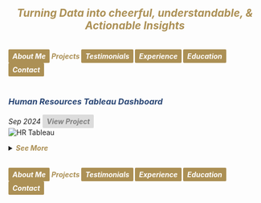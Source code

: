 ## ***<center><span style="color:#ac9055">Turning Data into cheerful, understandable, & Actionable Insights</span></center>***
<br>
<strong><em>
<a href="https://hend-a-ghafour.github.io" style="display:inline-block; padding:5px 8px; color:white; background-color:#ac9055; text-align:center; text-decoration:none; border-radius:2px;"> About Me </a>
<span style="color:#ac9055"> Projects </span>
<a href="https://hend-a-ghafour.github.io/Testimonials" style="display:inline-block; padding:5px 8px; color:white; background-color:#ac9055; text-align:center; text-decoration:none; border-radius:2px;"> Testimonials </a>
<a href="https://hend-a-ghafour.github.io/Experience" style="display:inline-block; padding:5px 8px; color:white; background-color:#ac9055; text-align:center; text-decoration:none; border-radius:2px;"> Experience </a>
<a href="https://hend-a-ghafour.github.io/Certifications" style="display:inline-block; padding:5px 8px; color:white; background-color:#ac9055; text-align:center; text-decoration:none; border-radius:2px;"> Education </a>
<a href="https://hend-a-ghafour.github.io/Contact" style="display:inline-block; padding:5px 8px; color:white; background-color:#ac9055; text-align:center; text-decoration:none; border-radius:2px;"> Contact </a>
</em></strong>
<br><br>

### ***<span style="color:#284574"> Human Resources Tableau Dashboard</span>***
_Sep 2024_
<a href="https://public.tableau.com/app/profile/hend.el.manhawy/viz/HRTableauProject-HendAbdEl-Ghafour/HROverview" style="display:inline-block; padding:5px 8px; color:#808080; background-color:#DCDCDC; text-align:center; text-decoration:none; border-radius:2px;"><strong><em> View Project </em></strong></a> <br>
![HR Tableau](https://hend-a-ghafour.github.io/Media/HR.jpg)
<details>
  <summary><em><strong><span style="color:#ac9055">See More</span></strong></em></summary>
 <br> 
<center><strong><em><span style="color:#284574"> Overview </span></em></strong></center>
<p style='text-align: justify;'>Created a comprehensive Tableau dashboard to analyze employee data, gaining insights into workforce aspects, including demographics, hiring and termination trends, and salary distributions. This analysis aimed to understand employee characteristics, department-specific trends, and performance evaluations to drive data-informed decisions.</p>
  <br>
<center><strong><em><span style="color:#284574"> Tools & Techniques </span></em></strong></center>
<p style='text-align: justify;'><em><strong><span style="color:#808080"> Tableau </span></strong></em> for calculations, data visualization and interactive dashboards.</p>
  <br>
<center><strong><em><span style="color:#284574"> Roles & Responsibilities </span></em></strong></center>
<p style='text-align: justify;'>
  <strong><em><span style="color:#808080">Data Cleaning</span></em></strong><br>
Verified data types, identified null values, and inspected unique entries, such as detecting nulls in the 'termdate' column indicating non-terminated employees.<br>
  <strong><em><span style="color:#808080">Visualization</span></em></strong><br>
   Selected the most appropriate charts for effective data presentation and created a comprehensive employee information table.<br>
<img src="https://hend-a-ghafour.github.io/Media/HR-Emp-Details.jpg" alt="HR Employee Details" width="500" height="300" style="border-radius: 10px;">
  <strong><em><span style="color:#808080">Analysis</span></em></strong><br>
   Conducted statistical analysis to identify trends in hiring, terminations, and salary distributions.
</p><br>   
<strong><em><span style="color:#284574"> Challenges Faced </span></em></strong>
  <strong><em><span style="color:#808080">Data Gaps</span></em></strong>
  <p style='text-align: justify;'>Identified missing values in critical fields, requiring strategies for accurate interpretation.</p>
  <strong><em><span style="color:#808080">Complex Relationships</span></em></strong>
   <p style='text-align: justify;'>Analyzed complex relationships between hiring, terminations, and department-level trends.</p>
  <strong><em><span style="color:#808080">Data Standardization</span></em></strong>
    <p style='text-align: justify;'>Needed to verify data consistency across branches and departments for accurate insights.</p>
    <br>
<strong><em><span style="color:#284574"> Achievements </span></em></strong>
  <strong><em><span style="color:#808080">Employee Analysis</span></em></strong>
    <p style='text-align: justify;'>Total employee count reached 8,950 (7,984 active, 966 terminated).</p>
  <strong><em><span style="color:#808080">Hiring Trends:</span></em></strong>
    <p style='text-align: justify;'>Noted peak hiring in 2017 with 1,560 new employees, while 2021 experienced the lowest hiring rate with 382 hires.</p>
  <strong><em><span style="color:#808080">Termination Analysis:</span></em></strong>
    <p style='text-align: justify;'>Found that 2023 had the highest terminations, with 174 employees (18% of total terminations), predominantly in the Operations department.</p>
 <strong><em><span style="color:#808080">Departmental Insights</span></em></strong>
   <p style='text-align: justify;'> Operations had the highest activity, with 30% of both active and terminated employees, suggesting high turnover.</p>
  <strong><em><span style="color:#808080">Geographical Distribution</span></em></strong>
    <p style='text-align: justify;'>70% of employees were based at HQ in New York, which also had a higher termination rate.</p>
 <strong><em><span style="color:#808080">Gender Analysis</span></em></strong>
   <p style='text-align: justify;'> Gender distribution was slightly male-dominated (54%), with a balanced termination rate (11% each for males and females).</p>
  <strong><em><span style="color:#808080">Educational Trends</span></em></strong>
   <p style='text-align: justify;'> Identified that bachelor’s degree holders formed the largest employee group (61%) with noticeable termination disparities among educational levels.</p>
  <br> 
<strong><em><span style="color:#284574"> Insights </span></em></strong>
  <strong><em><span style="color:#808080">Hiring & Termination Trends</span></em></strong>
   <p style='text-align: justify;'> The Operations department’s turnover was high, and New York HQ showed the highest activity, with a considerable termination rate.</p>
 <strong><em><span style="color:#808080">Gender & Education Dynamics</span></em></strong>
   <p style='text-align: justify;'> Gender imbalances were observed in specific educational categories, with a higher termination rate among female high school graduates and male PhD holders.</p>
  <strong><em><span style="color:#808080">Performance Ratings</span></em></strong>
    <p style='text-align: justify;'>Educational level affected performance ratings, with high school graduates more often rated "Needs Improvement," while PhD holders frequently achieved "Excellent" ratings.</p>
 <strong><em><span style="color:#808080">Salary Disparities</span></em></strong>
   <p style='text-align: justify;'>Significant gender-based salary disparities were observed, particularly among bachelor’s and PhD holders.</p>
  <br>
<strong><em><span style="color:#284574"> Future Application </span></em></strong>
  <strong><em><span style="color:#808080">Workforce Planning</span></em></strong>
   <p style='text-align: justify;'> Explore hiring and termination trends to optimize staffing and reduce turnover in high-activity departments like Operations.</p>
  <strong><em><span style="color:#808080">Turnover Analysis</span></em></strong>
    <p style='text-align: justify;'>Conduct a deeper analysis of the reasons behind turnover patterns, especially in specific positions and departments.</p>
  <strong><em><span style="color:#808080">Gender & Education Balance</span></em></strong>
    <p style='text-align: justify;'>Investigate gender disparities in salary and termination rates to promote equity.</p>
  <strong><em><span style="color:#808080">Performance-Based Retention</span></em></strong>
   <p style='text-align: justify;'>Reevaluate performance rating criteria and termination practices to ensure fair and consistent employee assessments.</p>
  <strong><em><span style="color:#808080">Compensation Strategy</span></em></strong>
    <p style='text-align: justify;'>Research if salary differences are consistent over time and explore whether performance and experience are accurately reflected in the company’s pay structure.</p>

</details>




<br>
    
<strong><em>
<a href="https://hend-a-ghafour.github.io" style="display:inline-block; padding:5px 8px; color:white; background-color:#ac9055; text-align:center; text-decoration:none; border-radius:2px;"> About Me </a>
<span style="color:#ac9055"> Projects </span>
<a href="https://hend-a-ghafour.github.io/Testimonials" style="display:inline-block; padding:5px 8px; color:white; background-color:#ac9055; text-align:center; text-decoration:none; border-radius:2px;"> Testimonials </a>
<a href="https://hend-a-ghafour.github.io/Experience" style="display:inline-block; padding:5px 8px; color:white; background-color:#ac9055; text-align:center; text-decoration:none; border-radius:2px;"> Experience </a>
<a href="https://hend-a-ghafour.github.io/Certifications" style="display:inline-block; padding:5px 8px; color:white; background-color:#ac9055; text-align:center; text-decoration:none; border-radius:2px;"> Education </a>
<a href="https://hend-a-ghafour.github.io/Contact" style="display:inline-block; padding:5px 8px; color:white; background-color:#ac9055; text-align:center; text-decoration:none; border-radius:2px;"> Contact </a>
</em></strong>
